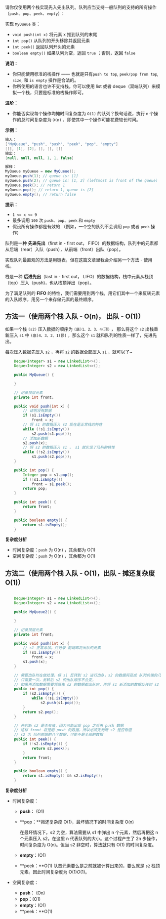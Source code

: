 请你仅使用两个栈实现先入先出队列。队列应当支持一般队列的支持的所有操作（`push`、`pop`、`peek`、`empty`）：

实现 `MyQueue` 类：

- `void push(int x)` 将元素 x 推到队列的末尾
- `int pop()` 从队列的开头移除并返回元素
- `int peek()` 返回队列开头的元素
- `boolean empty()` 如果队列为空，返回 `true` ；否则，返回 `false`

**说明：**

- 你只能使用标准的栈操作 —— 也就是只有`push to top`, `peek/pop from top`, `size`, 和 `is empty` 操作是合法的。
- 你所使用的语言也许不支持栈。你可以使用 list 或者 deque（双端队列）来模拟一个栈，只要是标准的栈操作即可。

**进阶：**

- 你能否实现每个操作均摊时间复杂度为 `O(1)` 的队列？换句话说，执行 `n` 个操作的总时间复杂度为 `O(n)` ，即使其中一个操作可能花费较长时间。

**示例：**

```java
输入：
["MyQueue", "push", "push", "peek", "pop", "empty"]
[[], [1], [2], [], [], []]
输出：
[null, null, null, 1, 1, false]

解释：
MyQueue myQueue = new MyQueue();
myQueue.push(1); // queue is: [1]
myQueue.push(2); // queue is: [1, 2] (leftmost is front of the queue)
myQueue.peek(); // return 1
myQueue.pop(); // return 1, queue is [2]
myQueue.empty(); // return false
```

**提示：**

- `1 <= x <= 9`
- 最多调用 `100` 次 `push`、`pop`、`peek` 和 `empty`
- 假设所有操作都是有效的 （例如，一个空的队列不会调用 `pop` 或者 `peek` 操作）



队列是一种 **先进先出**（first in - first out， FIFO）的数据结构，队列中的元素都从后端（rear）入队（push），从前端（front）出队（pop）。

实现队列最直观的方法是用链表，但在这篇文章里我会介绍另一个方法 - 使用栈。

栈是一种 **后进先出**（last in - first out， LIFO）的数据结构，栈中元素从栈顶（top）压入（push)，也从栈顶弹出（pop）。

为了满足队列的 **FIFO** 的特性，我们需要用到两个栈，用它们其中一个来反转元素的入队顺序，用另一个来存储元素的最终顺序。

## 方法一（使用两个栈 入队 - O(n)， 出队 - O(1)）

如果一个栈 `(s2)` 压入数据的顺序为 `(底)1、2、3、4(顶)` ， 那么将这个 `s2` 出栈重新压入 `s1` 中 `(底)4、3、2、1(顶)`  ，那么这个 `s1`  就和队列的性质一样了，先进先出。

每次压入数据先压入 `s2` ，再将 `s2` 的数据全部压入 `s1` ，就可以了~ 

```java
    Deque<Integer> s1 = new LinkedList<>();
    Deque<Integer> s2 = new LinkedList<>();

    public MyQueue() {

    }

    // 记录顶层元素
    private int front;

    public void push(int x) {
        // 证明没有数据
        if (s1.isEmpty())
            front = x;
        // 将 s1 的数据压入 s2 现在是正常栈的特性
        while (!s1.isEmpty())
            s2.push(s1.pop());
        // 添加新数据
        s2.push(x);
        // 将 s2 的数据压入 s1 ， s1 就实现了队列的特性
        while (!s2.isEmpty())
            s1.push(s2.pop());
    }

    public int pop() {
        Integer pop = s1.pop();
        if (!s1.isEmpty())
            front = s1.peek();
        return pop;
    }

    public int peek() {
        return front;
    }

    public boolean empty() {
        return s1.isEmpty();
    }
```

**复杂度分析**

- 时间复杂度：`push` 为 O(n) ，其余都为 O(1)
- 空间复杂度：`push` 为 O(n) ，其余都为 O(1)

## 方法二（使用两个栈 入队 - O(1)，出队 - 摊还复杂度 O(1)）

```java

    Deque<Integer> s1 = new LinkedList<>();
    Deque<Integer> s2 = new LinkedList<>();

    public MyQueue2() {

    }

    // 记录顶层元素
    private int front;

    public void push(int x) {
        // s1 正常添加，只记录 前端即将出队的元素
        if (s1.isEmpty())
            front = x;
        s1.push(x);
    }

    // 需要出队时在做处理，将 s1 反转到 s2 进行出队，s2 的数据将变成 队列前端的几个数据
    // 只需要一次，反转后 s2 的出队顺序不会变，
    // 如果再添加数据需要将原先 s2 的数据都出队完，再将 s1 新添加的数据反转到 s2
    public int pop() {
        if (s2.isEmpty()) {
            while (!s1.isEmpty())
                s2.push(s1.pop());
        }
        return s2.pop();
    }

    // 先判断 s2 是否有值，因为可能出现 pop 之后再 push 数据
    // 这样 front 将是刚 push 的数据，所以必须先判断 s2 是否有值
    // s2 为 队列前端的几个数据，可能不是全部的数据
    public int peek() {
        if (!s2.isEmpty()) {
            return s2.peek();
        }
        return front;
    }

    public boolean empty() {
        return s1.isEmpty() && s2.isEmpty();
    }
```

**复杂度分析**

- 时间复杂度：

  - **push：** (O1)

  - **pop：**摊还复杂度 O(1)，最坏情况下的时间复杂度 O(n)

    在最坏情况下，s2 为空，算法需要从 s1 中弹出 n 个元素，然后再把这 n 个元素压入 s2，在这里 n 代表队列的大小。这个过程产生了 2n 步操作，时间复杂度为 O(n)。但当 s2 非空时，算法就只有 O(1) 的时间复杂度。

  - **empty：**(O1)

  - **peek：**O(1) 队首元素要么是之前就被计算出来的，要么就是 `s2` 栈顶元素。因此时间复杂度为 O(1)*O*(1)。

- 空间复杂度：
  - **push：** (On)
  - **pop：**(O1)
  - **empty：**(O1)
  - **peek：**O(1) 